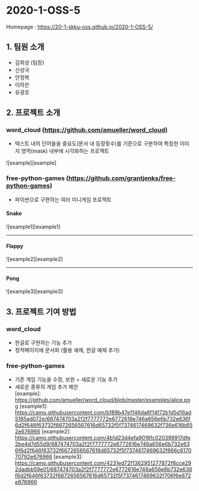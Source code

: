 # 2020-1-OSS-5
Homepage : https://20-1-skku-oss.github.io/2020-1-OSS-5/
## 1. 팀원 소개
- 김희성 (팀장)
- 신성국
- 안정복
- 이하은
- 유광호 

## 2. 프로젝트 소개
### word_cloud (https://github.com/amueller/word_cloud)

- 텍스트 내의 단어들을 중요도(문서 내 등장횟수)를 기준으로 구분하여 특정한 이미지 영역(mask) 내부에 시각화하는 프로젝트

![example][example]


### free-python-games (https://github.com/grantjenks/free-python-games)
 - 파이썬으로 구현하는 여러 미니게임 프로젝트

#### Snake
![example1][example1]
<hr>

#### Flappy
![example2][example2]
<hr>

#### Pong
![example3][example3]

## 3. 프로젝트 기여 방법
### word_cloud
- 한글로 구현하는 기능 추가  
- 정적페이지에 문서화 (활용 예제, 한글 예제 추가)  
### free-python-games
- 기존 게임 기능을 수정, 보완 + 새로운 기능 추가 
- 새로운 종류의 게임 추가 제안  
[example]: https://github.com/amueller/word_cloud/blob/master/examples/alice.png
[example1]: https://camo.githubusercontent.com/b189b47e1146da6f14f72b1d5d16ad5185ad072e/687474703a2f2f7777772e6772616e746a656e6b732e636f6d2f646f63732f6672656567616d65732f5f7374617469632f736e616b652e676966
[example2]: https://camo.githubusercontent.com/4b1d23d4efa9016fc020399917dfe2be4d7d55d9/687474703a2f2f7777772e6772616e746a656e6b732e636f6d2f646f63732f6672656567616d65732f5f7374617469632f666c617070792e676966
[example3]: https://camo.githubusercontent.com/4231ed72f1362951277872f8cce292dadbb59e01/687474703a2f2f7777772e6772616e746a656e6b732e636f6d2f646f63732f6672656567616d65732f5f7374617469632f706f6e672e676966

